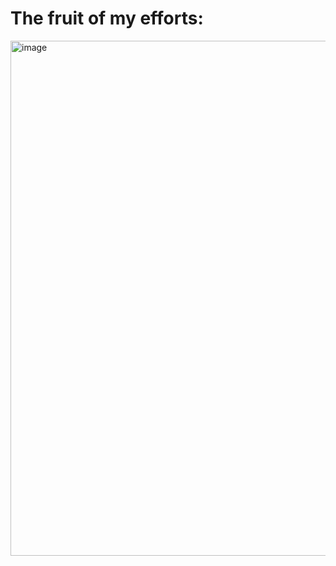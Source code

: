 
# The fruit of my efforts:
<img width="824" alt="image" src="https://user-images.githubusercontent.com/55206800/167942979-76712e23-9da0-4317-80b5-92d0dfcb3952.png">


